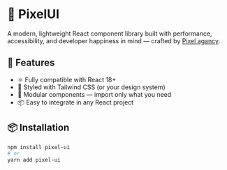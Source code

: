 # 🎨 PixelUI

A modern, lightweight React component library built with performance, accessibility, and developer happiness in mind — crafted by [Pixel agancy]([https://your-agency-site.com](https://www.pixelagn.com/)).

## 🚀 Features

- ⚛️ Fully compatible with React 18+
- 💅 Styled with Tailwind CSS (or your design system)
- 🧱 Modular components — import only what you need
- 📦 Easy to integrate in any React project

## 📦 Installation

```bash
npm install pixel-ui
# or
yarn add pixel-ui
